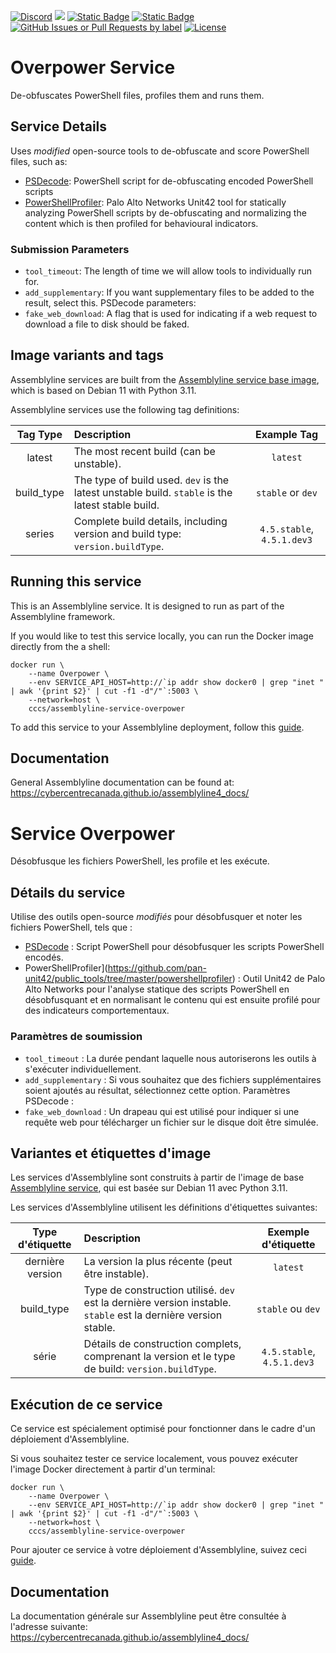 [![Discord](https://img.shields.io/badge/chat-on%20discord-7289da.svg?sanitize=true)](https://discord.gg/GUAy9wErNu)
[![](https://img.shields.io/discord/908084610158714900)](https://discord.gg/GUAy9wErNu)
[![Static Badge](https://img.shields.io/badge/github-assemblyline-blue?logo=github)](https://github.com/CybercentreCanada/assemblyline)
[![Static Badge](https://img.shields.io/badge/github-assemblyline_service_overpower-blue?logo=github)](https://github.com/CybercentreCanada/assemblyline-service-overpower)
[![GitHub Issues or Pull Requests by label](https://img.shields.io/github/issues/CybercentreCanada/assemblyline/service-overpower)](https://github.com/CybercentreCanada/assemblyline/issues?q=is:issue+is:open+label:service-overpower)
[![License](https://img.shields.io/github/license/CybercentreCanada/assemblyline-service-overpower)](./LICENSE)

# Overpower Service

De-obfuscates PowerShell files, profiles them and runs them.

## Service Details

Uses _modified_ open-source tools to de-obfuscate and score PowerShell files, such as:

- [PSDecode](https://github.com/R3MRUM/PSDecode): PowerShell script for de-obfuscating encoded PowerShell scripts
- [PowerShellProfiler](https://github.com/pan-unit42/public_tools/tree/master/powershellprofiler): Palo Alto Networks Unit42 tool for statically analyzing PowerShell scripts by de-obfuscating and normalizing the content which is then profiled for behavioural indicators.
<!-- * [box-ps](https://github.com/ConnorShride/box-ps): Powershell sandboxing utility. -->

### Submission Parameters

- `tool_timeout`: The length of time we will allow tools to individually run for.
- `add_supplementary`: If you want supplementary files to be added to the result, select this.
  PSDecode parameters:
- `fake_web_download`: A flag that is used for indicating if a web request to download a file to disk should be faked.

## Image variants and tags

Assemblyline services are built from the [Assemblyline service base image](https://hub.docker.com/r/cccs/assemblyline-v4-service-base),
which is based on Debian 11 with Python 3.11.

Assemblyline services use the following tag definitions:

| **Tag Type** | **Description**                                                                                  |      **Example Tag**       |
| :----------: | :----------------------------------------------------------------------------------------------- | :------------------------: |
|    latest    | The most recent build (can be unstable).                                                         |          `latest`          |
|  build_type  | The type of build used. `dev` is the latest unstable build. `stable` is the latest stable build. |     `stable` or `dev`      |
|    series    | Complete build details, including version and build type: `version.buildType`.                   | `4.5.stable`, `4.5.1.dev3` |

## Running this service

This is an Assemblyline service. It is designed to run as part of the Assemblyline framework.

If you would like to test this service locally, you can run the Docker image directly from the a shell:

    docker run \
        --name Overpower \
        --env SERVICE_API_HOST=http://`ip addr show docker0 | grep "inet " | awk '{print $2}' | cut -f1 -d"/"`:5003 \
        --network=host \
        cccs/assemblyline-service-overpower

To add this service to your Assemblyline deployment, follow this
[guide](https://cybercentrecanada.github.io/assemblyline4_docs/developer_manual/services/run_your_service/#add-the-container-to-your-deployment).

## Documentation

General Assemblyline documentation can be found at: https://cybercentrecanada.github.io/assemblyline4_docs/

# Service Overpower

Désobfusque les fichiers PowerShell, les profile et les exécute.

## Détails du service

Utilise des outils open-source _modifiés_ pour désobfusquer et noter les fichiers PowerShell, tels que :

- [PSDecode](https://github.com/R3MRUM/PSDecode) : Script PowerShell pour désobfusquer les scripts PowerShell encodés.
- PowerShellProfiler](https://github.com/pan-unit42/public_tools/tree/master/powershellprofiler) : Outil Unit42 de Palo Alto Networks pour l'analyse statique des scripts PowerShell en désobfusquant et en normalisant le contenu qui est ensuite profilé pour des indicateurs comportementaux.
<!-- * [box-ps](https://github.com/ConnorShride/box-ps) : Utilitaire de sandboxing Powershell. -->

### Paramètres de soumission

- `tool_timeout` : La durée pendant laquelle nous autoriserons les outils à s'exécuter individuellement.
- `add_supplementary` : Si vous souhaitez que des fichiers supplémentaires soient ajoutés au résultat, sélectionnez cette option.
  Paramètres PSDecode :
- `fake_web_download` : Un drapeau qui est utilisé pour indiquer si une requête web pour télécharger un fichier sur le disque doit être simulée.

## Variantes et étiquettes d'image

Les services d'Assemblyline sont construits à partir de l'image de base [Assemblyline service](https://hub.docker.com/r/cccs/assemblyline-v4-service-base),
qui est basée sur Debian 11 avec Python 3.11.

Les services d'Assemblyline utilisent les définitions d'étiquettes suivantes:

| **Type d'étiquette** | **Description**                                                                                                |  **Exemple d'étiquette**   |
| :------------------: | :------------------------------------------------------------------------------------------------------------- | :------------------------: |
|   dernière version   | La version la plus récente (peut être instable).                                                               |          `latest`          |
|      build_type      | Type de construction utilisé. `dev` est la dernière version instable. `stable` est la dernière version stable. |     `stable` ou `dev`      |
|        série         | Détails de construction complets, comprenant la version et le type de build: `version.buildType`.              | `4.5.stable`, `4.5.1.dev3` |

## Exécution de ce service

Ce service est spécialement optimisé pour fonctionner dans le cadre d'un déploiement d'Assemblyline.

Si vous souhaitez tester ce service localement, vous pouvez exécuter l'image Docker directement à partir d'un terminal:

    docker run \
        --name Overpower \
        --env SERVICE_API_HOST=http://`ip addr show docker0 | grep "inet " | awk '{print $2}' | cut -f1 -d"/"`:5003 \
        --network=host \
        cccs/assemblyline-service-overpower

Pour ajouter ce service à votre déploiement d'Assemblyline, suivez ceci
[guide](https://cybercentrecanada.github.io/assemblyline4_docs/fr/developer_manual/services/run_your_service/#add-the-container-to-your-deployment).

## Documentation

La documentation générale sur Assemblyline peut être consultée à l'adresse suivante: https://cybercentrecanada.github.io/assemblyline4_docs/
